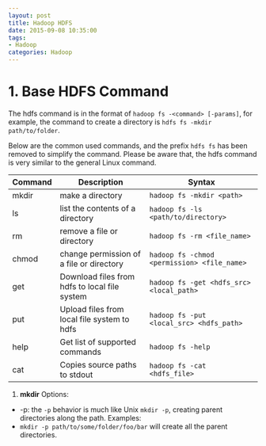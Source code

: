 ```yaml
---
layout: post
title: Hadoop HDFS
date: 2015-09-08 10:35:00
tags:
- Hadoop
categories: Hadoop
---
```


# 1. Base HDFS Command

The hdfs command is in the format of `hadoop fs -<command> [-params]`, for example, the command to create a directory is `hdfs fs -mkdir path/to/folder`.

Below are the common used commands, and the prefix `hdfs fs` has been removed to simplify the command.
Please be aware that, the hdfs command is very similar to the general Linux command.

| Command   |             Description                      |      Syntax                                  |
| --------- | -------------------------------------------- | -------------------------------------------- |
| mkdir     | make a directory                             | `hadoop fs -mkdir <path>`                    |
| ls        | list the contents of a directory             | `hadoop fs -ls <path/to/directory>`          |
| rm        | remove a file or directory                   | `hadoop fs -rm <file_name>`                  |
| chmod     | change permission of a file or directory     | `hadoop fs -chmod <permission> <file_name>`  |
| get       | Download files from hdfs to local file system| `hadoop fs -get <hdfs_src> <local_path>`     |
| put       | Upload files from local file system to hdfs  | `hadoop fs -put <local_src> <hdfs_path>`     |
| help      | Get list of supported commands               | `hadoop fs -help`                            |
| cat       | Copies source paths to stdout                | `hadoop fs -cat <hdfs_file>`                 |

1. **mkdir**
Options:
* -p: the `-p` behavior is much like Unix `mkdir -p`, creating parent directories along the path.
Examples:
* `mkdir -p path/to/some/folder/foo/bar` will create all the parent directories.
